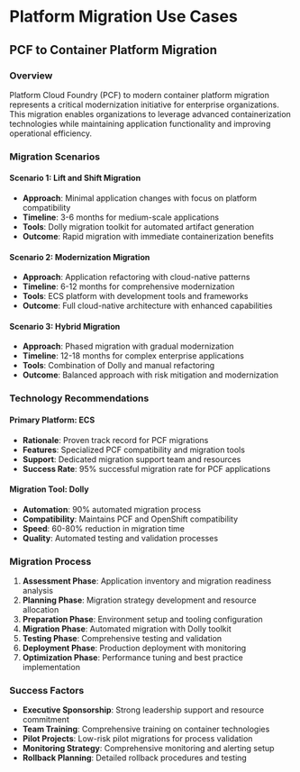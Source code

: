 # Platform Migration Use Cases

## PCF to Container Platform Migration

### Overview
Platform Cloud Foundry (PCF) to modern container platform migration represents a critical modernization initiative for enterprise organizations. This migration enables organizations to leverage advanced containerization technologies while maintaining application functionality and improving operational efficiency.

### Migration Scenarios

#### Scenario 1: Lift and Shift Migration
- **Approach**: Minimal application changes with focus on platform compatibility
- **Timeline**: 3-6 months for medium-scale applications
- **Tools**: Dolly migration toolkit for automated artifact generation
- **Outcome**: Rapid migration with immediate containerization benefits

#### Scenario 2: Modernization Migration
- **Approach**: Application refactoring with cloud-native patterns
- **Timeline**: 6-12 months for comprehensive modernization
- **Tools**: ECS platform with development tools and frameworks
- **Outcome**: Full cloud-native architecture with enhanced capabilities

#### Scenario 3: Hybrid Migration
- **Approach**: Phased migration with gradual modernization
- **Timeline**: 12-18 months for complex enterprise applications
- **Tools**: Combination of Dolly and manual refactoring
- **Outcome**: Balanced approach with risk mitigation and modernization

### Technology Recommendations

#### Primary Platform: ECS
- **Rationale**: Proven track record for PCF migrations
- **Features**: Specialized PCF compatibility and migration tools
- **Support**: Dedicated migration support team and resources
- **Success Rate**: 95% successful migration rate for PCF applications

#### Migration Tool: Dolly
- **Automation**: 90% automated migration process
- **Compatibility**: Maintains PCF and OpenShift compatibility
- **Speed**: 60-80% reduction in migration time
- **Quality**: Automated testing and validation processes

### Migration Process
1. **Assessment Phase**: Application inventory and migration readiness analysis
2. **Planning Phase**: Migration strategy development and resource allocation
3. **Preparation Phase**: Environment setup and tooling configuration
4. **Migration Phase**: Automated migration with Dolly toolkit
5. **Testing Phase**: Comprehensive testing and validation
6. **Deployment Phase**: Production deployment with monitoring
7. **Optimization Phase**: Performance tuning and best practice implementation

### Success Factors
- **Executive Sponsorship**: Strong leadership support and resource commitment
- **Team Training**: Comprehensive training on container technologies
- **Pilot Projects**: Low-risk pilot migrations for process validation
- **Monitoring Strategy**: Comprehensive monitoring and alerting setup
- **Rollback Planning**: Detailed rollback procedures and testing

